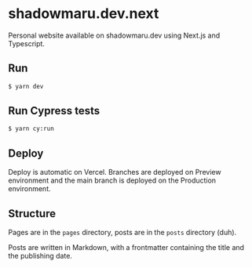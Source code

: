 # shadowmaru.dev.next

Personal website available on shadowmaru.dev using Next.js and Typescript.

## Run

```sh
$ yarn dev
```

## Run Cypress tests


```sh
$ yarn cy:run
```

## Deploy

Deploy is automatic on Vercel. Branches are deployed on Preview environment and the main branch is
deployed on the Production environment.

## Structure

Pages are in the `pages` directory, posts are in the `posts` directory (duh).

Posts are written in Markdown, with a frontmatter containing the title and the publishing date.
